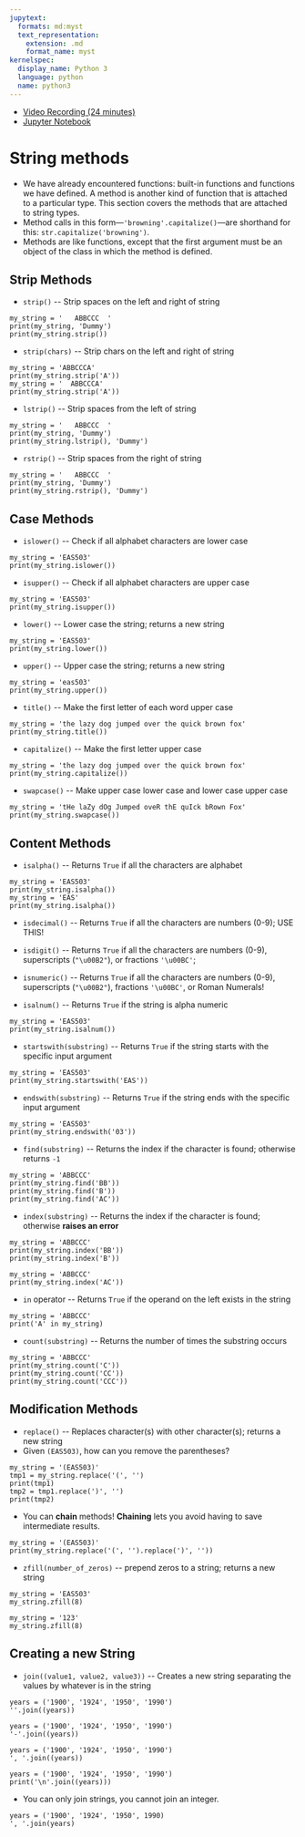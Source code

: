 ```yaml
---
jupytext:
  formats: md:myst
  text_representation:
    extension: .md
    format_name: myst
kernelspec:
  display_name: Python 3
  language: python
  name: python3
---
```


- [Video Recording (24 minutes)](https://ub.hosted.panopto.com/Panopto/Pages/Viewer.aspx?id=cd3a23f0-dff6-428b-b224-afa3017c2a79)
- [Jupyter Notebook](https://github.com/mkzia/eas503-book-notes/blob/main/03/methods.ipynb)



# String methods
- We have already encountered functions: built-in functions and functions we have defined. A method is another kind of function that is attached to a particular type. This section covers
the methods that are attached to string types.  
- Method calls in this form—`'browning'.capitalize()`—are shorthand for this: `str.capitalize('browning')`. 
- Methods are like functions, except that the first argument must be an object of the class in which the method is defined.

## Strip Methods
- `strip()` -- Strip spaces on the left and right of string
```{code-cell} ipython3
my_string = '   ABBCCC  '
print(my_string, 'Dummy')
print(my_string.strip())
```
- `strip(chars)` -- Strip chars on the left and right of string
```{code-cell} ipython3
my_string = 'ABBCCCA'
print(my_string.strip('A'))
my_string = '  ABBCCCA'
print(my_string.strip('A'))
```

- `lstrip()` -- Strip spaces from the left of string
```{code-cell} ipython3
my_string = '   ABBCCC  '
print(my_string, 'Dummy')
print(my_string.lstrip(), 'Dummy')
```
- `rstrip()` -- Strip spaces from the right of string
```{code-cell} ipython3
my_string = '   ABBCCC  '
print(my_string, 'Dummy')
print(my_string.rstrip(), 'Dummy')
```

## Case Methods
- `islower()` -- Check if all alphabet characters are lower case
```{code-cell} ipython3
my_string = 'EAS503'
print(my_string.islower())
```
- `isupper()` -- Check if all alphabet characters are upper case
```{code-cell} ipython3
my_string = 'EAS503'
print(my_string.isupper())
```
- `lower()` -- Lower case the string; returns a new string
```{code-cell} ipython3
my_string = 'EAS503'
print(my_string.lower())
```
- `upper()` -- Upper case the string; returns a new string
```{code-cell} ipython3
my_string = 'eas503'
print(my_string.upper())
```
- `title()` -- Make the first letter of each word upper case
```{code-cell} ipython3
my_string = 'the lazy dog jumped over the quick brown fox'
print(my_string.title())
```
- `capitalize()` -- Make the first letter upper case
```{code-cell} ipython3
my_string = 'the lazy dog jumped over the quick brown fox'
print(my_string.capitalize())
```
- `swapcase()` -- Make upper case lower case and lower case upper case
```{code-cell} ipython3
my_string = 'tHe laZy dOg Jumped oveR thE quIck bRown Fox'
print(my_string.swapcase())
```


## Content Methods
- `isalpha()` -- Returns `True` if all the characters are alphabet 
```{code-cell} ipython3
my_string = 'EAS503'
print(my_string.isalpha())
my_string = 'EAS'
print(my_string.isalpha())
```
- `isdecimal()` -- Returns `True` if all the characters are numbers (0-9); USE THIS!
- `isdigit()` -- Returns `True` if all the characters are numbers (0-9), superscripts (`"\u00B2"`), or fractions `'\u00BC'`; 
- `isnumeric()` -- Returns `True` if all the characters are numbers (0-9), superscripts (`"\u00B2"`), fractions `'\u00BC'`, or Roman Numerals!

- `isalnum()` -- Returns `True` if the string is alpha numeric
```{code-cell} ipython3
my_string = 'EAS503'
print(my_string.isalnum())
```
- `startswith(substring)` -- Returns `True` if the string starts with the specific input argument
```{code-cell} ipython3
my_string = 'EAS503'
print(my_string.startswith('EAS'))
```
- `endswith(substring)` -- Returns `True` if the string ends with the specific input argument
```{code-cell} ipython3
my_string = 'EAS503'
print(my_string.endswith('03'))
```
- `find(substring)` -- Returns the index if the character is found; otherwise returns `-1`
```{code-cell} ipython3
my_string = 'ABBCCC'
print(my_string.find('BB'))
print(my_string.find('B'))
print(my_string.find('AC'))
```
- `index(substring)` -- Returns the index if the character is found; otherwise **raises an error**
```{code-cell} ipython3
my_string = 'ABBCCC'
print(my_string.index('BB'))
print(my_string.index('B'))
```
```{code-cell} ipython3
my_string = 'ABBCCC'
print(my_string.index('AC'))
```
- `in` operator -- Returns `True` if the operand on the left exists in the string
```{code-cell} ipython3
my_string = 'ABBCCC'
print('A' in my_string)
```
- `count(substring)` -- Returns the number of times the substring occurs
```{code-cell} ipython3
my_string = 'ABBCCC'
print(my_string.count('C'))
print(my_string.count('CC'))
print(my_string.count('CCC'))
```

## Modification Methods
- `replace()` -- Replaces character(s) with other character(s); returns a new string
- Given `(EAS503)`, how can you remove the parentheses?

```{code-cell} ipython3
my_string = '(EAS503)'
tmp1 = my_string.replace('(', '')
print(tmp1)
tmp2 = tmp1.replace(')', '')
print(tmp2)
```

- You can **chain** methods! **Chaining** lets you avoid having to save intermediate results. 
```{code-cell} ipython3
my_string = '(EAS503)'
print(my_string.replace('(', '').replace(')', ''))
```
- `zfill(number_of_zeros)` -- prepend zeros to a string; returns a new string
```{code-cell} ipython3
my_string = 'EAS503'
my_string.zfill(8)
```

```{code-cell} ipython3
my_string = '123'
my_string.zfill(8)
```

## Creating a new String
- `join((value1, value2, value3))` -- Creates a new string separating the values by whatever is in the string

```{code-cell} ipython3
years = ('1900', '1924', '1950', '1990')
''.join((years))
```

```{code-cell} ipython3
years = ('1900', '1924', '1950', '1990')
'-'.join((years))
```

```{code-cell} ipython3
years = ('1900', '1924', '1950', '1990')
', '.join((years))
```

```{code-cell} ipython3
years = ('1900', '1924', '1950', '1990')
print('\n'.join((years)))
```
- You can only join strings, you cannot join an integer. 
```{code-cell} ipython3
years = ('1900', '1924', '1950', 1990)
', '.join(years)
```
